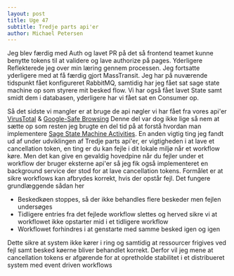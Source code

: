 ```yaml
---
layout: post
title: Uge 47
subtitle: Tredje parts api'er
author: Michael Petersen
---
```

Jeg blev færdig med Auth og lavet PR på det så frontend teamet kunne benytte tokens til at validere
og lave authorize på pages. Yderligere Reflekterede jeg over min læring gennem processen. Jeg fortsatte yderligere med
at få færdig gjort MassTransit. Jeg har på nuværende tidspunkt fået konfigureret RabbitMQ, samtidig har jeg fået sat 
sage state machine op som styrere mit besked flow. Vi har også fået lavet State samt smidt dem i databasen, yderligere 
har vi fået sat en Consumer op. 

Så det sidste vi mangler er at bruge de api nøgler vi har fået fra vores api'er
[VirusTotal](https://www.virustotal.com) & [Google-Safe Browsing](https://developers.google.com/safe-browsing)
Denne del var dog ikke lige så nem at sætte op som resten jeg brugte en del tid på at forstå hvordan man implementere
[Sage State Machine Activities](https://masstransit.io/documentation/configuration/sagas/custom).
En anden vigtig ting jeg fandt ud af under udviklingen af Tredje parts api'er, er vigtigheden i at lave et 
cancellation token, en ting er du kan fejle i dit lokale miljø når et workflow køre. Men det kan give en gevaldig
hovedpine når du fejler under et workflow der bruger eksterne api'er så jeg fik også implementeret en 
background service der stod for at lave cancellation tokens. Formålet er at sikre workflows kan afbrydes korrekt,
hvis der opstår fejl. Det fungere grundlæggende sådan her
- Beskedkøen stoppes, så der ikke behandles flere beskeder men fejlen undersøges
- Tidligere entries fra det fejlede workflow slettes og herved sikre vi at workflowet ikke opstarter mid i et
tidligere workflow
- Workflowet forhindres i at genstarte med samme besked igen og igen

Dette sikre at system ikke kører i ring og samtidig at ressourcer frigives ved fejl samt besked køerne bliver 
behandlet korrekt. Derfor vil jeg mene at cancellation tokens er afgørende for at opretholde stabilitet i et 
distribueret system med event driven workflows



